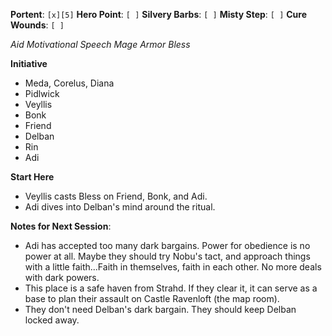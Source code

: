 **Portent**: `[x][5]`
**Hero Point**: `[ ]`
**Silvery Barbs**: `[ ]`
**Misty Step**: `[ ]`
**Cure Wounds**: `[ ]`

*Aid*
*Motivational Speech*
*Mage Armor*
*Bless*

**Initiative**

- Meda, Corelus, Diana
- Pidlwick
- Veyllis
- Bonk
- Friend
- Delban
- Rin
- Adi

**Start Here**

- Veyllis casts Bless on Friend, Bonk, and Adi.
- Adi dives into Delban's mind around the ritual.

**Notes for Next Session**:
- Adi has accepted too many dark bargains. Power for obedience is no power at all. Maybe they should try Nobu's tact, and approach things with a little faith...Faith in themselves, faith in each other. No more deals with dark powers.
- This place is a safe haven from Strahd. If they clear it, it can serve as a base to plan their assault on Castle Ravenloft (the map room).
- They don't need Delban's dark bargain. They should keep Delban locked away.